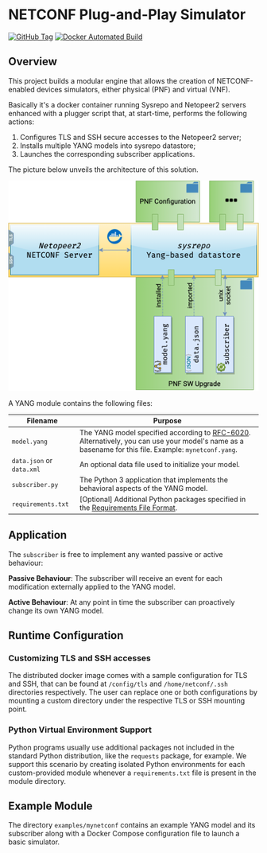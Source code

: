 # NETCONF Plug-and-Play Simulator

[![GitHub Tag][gh-tag-badge]]()
[![Docker Automated Build][dockerhub-badge]][dockerhub]

## Overview

This project builds a modular engine that allows the creation of NETCONF-enabled devices simulators,
either physical (PNF) and virtual (VNF).

Basically it's a docker container running Sysrepo and Netopeer2 servers enhanced with a plugger script that, at
start-time, performs the following actions:

1. Configures TLS and SSH secure accesses to the Netopeer2 server;
2. Installs multiple YANG models into sysrepo datastore;
3. Launches the corresponding subscriber applications.

The picture below unveils the architecture of this solution.

![Architecture](images/Architecture.png)

A YANG module contains the following files:

| Filename | Purpose
| -------- | -------
|`model.yang` | The YANG model specified according to [RFC-6020][yang-rfc]. Alternatively, you can use your model's name as a basename for this file. Example: `mynetconf.yang`.
|`data.json` or `data.xml` | An optional data file used to initialize your model.
|`subscriber.py` | The Python 3 application that implements the behavioral aspects of the YANG model.
|`requirements.txt` | [Optional] Additional Python packages specified in the [Requirements File Format][py-requirements].

## Application

The `subscriber` is free to implement any wanted passive or active behaviour:

**Passive Behaviour**: The subscriber will receive an event for each modification externally applied to the YANG model.

**Active Behaviour**: At any point in time the subscriber can proactively change its own YANG model.

## Runtime Configuration

### Customizing TLS and SSH accesses

The distributed docker image comes with a sample configuration for TLS and SSH, that can be found at
`/config/tls` and `/home/netconf/.ssh` directories respectively. The user can replace one or both configurations
by mounting a custom directory under the respective TLS or SSH mounting point.

### Python Virtual Environment Support

Python programs usually use additional packages not included in the standard Python distribution,
like the `requests` package, for example.
We support this scenario by creating isolated Python environments for each custom-provided module whenever
a `requirements.txt` file is present in the module directory.

## Example Module

The directory `examples/mynetconf` contains an example YANG model and its subscriber along with a
Docker Compose configuration file to launch a basic simulator.

[dockerhub]:                  https://hub.docker.com/r/blueonap/netconf-pnp-simulator/
[dockerhub-badge]:            https://img.shields.io/docker/cloud/automated/blueonap/netconf-pnp-simulator
[gh-tag-badge]:               https://img.shields.io/github/v/tag/blue-onap/netconf-pnp-simulator?label=Release
[py-requirements]:            https://pip.pypa.io/en/stable/reference/pip_install/#requirements-file-format
[yang-rfc]:                   https://tools.ietf.org/html/rfc6020

